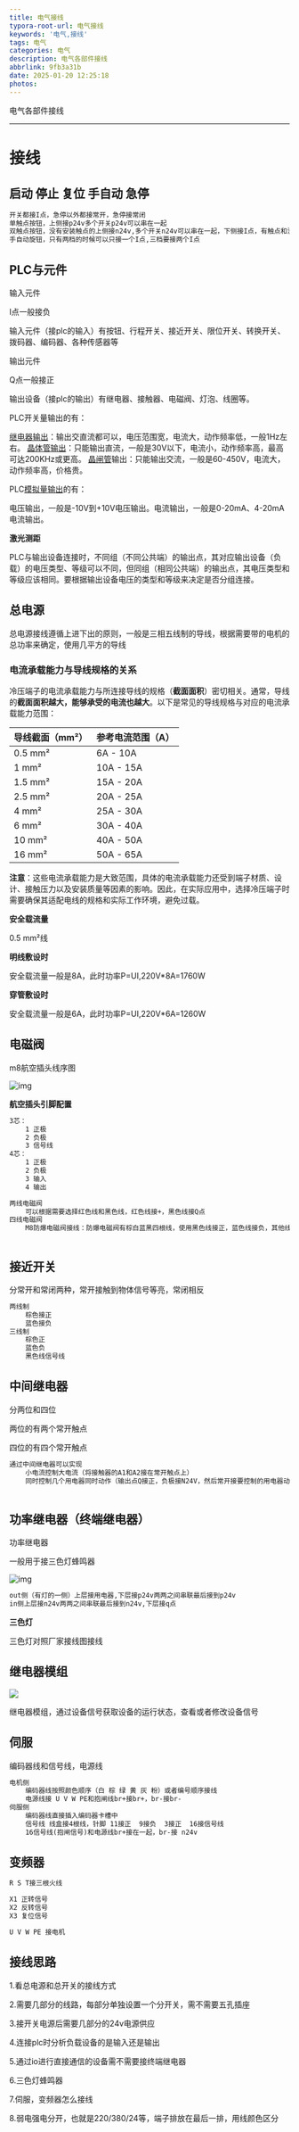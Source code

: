 ```yaml
---
title: 电气接线
typora-root-url: 电气接线
keywords: '电气,接线'
tags: 电气
categories: 电气
description: 电气各部件接线
abbrlink: 9fb3a31b
date: 2025-01-20 12:25:18
photos:
---
```


电气各部件接线

<!--more-->

------

# 接线

## 启动 停止 复位 手自动 急停

```markdown
开关都接I点，急停以外都接常开，急停接常闭
单触点按钮，上侧接p24v多个开关p24v可以串在一起
双触点按钮，没有安装触点的上侧接n24v,多个开关n24v可以串在一起，下侧接I点，有触点和没有触点的下侧串在一起，上侧接p24v多个开关p24v可以串在一起
手自动旋钮，只有两档的时候可以只接一个I点,三档要接两个I点
```



## PLC与元件

输入元件

I点一般接负

输入元件（接plc的输入）有按钮、行程开关、接近开关、限位开关、转换开关、拨码器、编码器、各种传感器等

输出元件

Q点一般接正

输出设备（接plc的输出）有继电器、接触器、电磁阀、灯泡、线圈等。



PLC开关量输出的有：

[继电器输出](https://zhida.zhihu.com/search?content_id=119614554&content_type=Article&match_order=1&q=继电器输出&zhida_source=entity)：输出交直流都可以，电压范围宽，电流大，动作频率低，一般1Hz左右。
[晶体管输出](https://zhida.zhihu.com/search?content_id=119614554&content_type=Article&match_order=1&q=晶体管输出&zhida_source=entity)：只能输出直流，一般是30V以下，电流小，动作频率高，最高可达200KHz或更高。
[晶闸管](https://zhida.zhihu.com/search?content_id=119614554&content_type=Article&match_order=1&q=晶闸管&zhida_source=entity)输出：只能输出交流，一般是60-450V，电流大，动作频率高，价格贵。

PLC[模拟量输出](https://zhida.zhihu.com/search?content_id=119614554&content_type=Article&match_order=1&q=模拟量输出&zhida_source=entity)的有：

电压输出，一般是-10V到+10V电压输出。电流输出，一般是0-20mA、4-20mA电流输出。

**激光测距**

PLC与输出设备连接时，不同组（不同公共端）的输出点，其对应输出设备（负载）的电压类型、等级可以不同，但同组（相同公共端）的输出点，其电压类型和等级应该相同。要根据输出设备电压的类型和等级来决定是否分组连接。

## 总电源

总电源接线遵循上进下出的原则，一般是三相五线制的导线，根据需要带的电机的总功率来确定，使用几平方的导线



### 电流承载能力与导线规格的关系

冷压端子的电流承载能力与所连接导线的规格（**截面面积**）密切相关。通常，导线的**截面面积越大，能够承受的电流也越大**。以下是常见的导线规格与对应的电流承载能力范围：

| 导线截面（mm²） | 参考电流范围（A） |
| --------------- | ----------------- |
| 0.5 mm²         | 6A - 10A          |
| 1 mm²           | 10A - 15A         |
| 1.5 mm²         | 15A - 20A         |
| 2.5 mm²         | 20A - 25A         |
| 4 mm²           | 25A - 30A         |
| 6 mm²           | 30A - 40A         |
| 10 mm²          | 40A - 50A         |
| 16 mm²          | 50A - 65A         |

**注意**：这些电流承载能力是大致范围，具体的电流承载能力还受到端子材质、设计、接触压力以及安装质量等因素的影响。因此，在实际应用中，选择冷压端子时需要确保其适配电线的规格和实际工作环境，避免过载。

**安全载流量**

0.5 mm²线

**明线敷设时**

安全载流量一般是8A，此时功率P=UI,220V*8A=1760W

**穿管敷设时**

安全载流量一般是6A，此时功率P=UI,220V*6A=1260W



## 电磁阀

m8航空插头线序图

![img](m8航空插头线序图.png)

**航空插头引脚配置**

```markdown
3芯：
    1 正极
    2 负极
    3 信号线
4芯：
    1 正极
    2 负极
    3 输入
    4 输出
```



```markdown
两线电磁阀
	可以根据需要选择红色线和黑色线，红色线接+，黑色线接Q点
四线电磁阀
	M8防爆电磁阀接线：防爆电磁阀有棕白蓝黑四根线，使用黑色线接正，蓝色线接负，其他线不要
	
```

## 接近开关

分常开和常闭两种，常开接触到物体信号等亮，常闭相反

```markdown
两线制
    棕色接正
    蓝色接负
三线制
	棕色正
	蓝色负
	黑色线信号线
```

## 中间继电器

分两位和四位

两位的有两个常开触点

四位的有四个常开触点

```markdown
通过中间继电器可以实现
	小电流控制大电流（将接触器的A1和A2接在常开触点上）
	同时控制几个用电器同时动作（输出点Q接正，负极接N24V，然后常开接要控制的用电器动作，就可以实现Q点得电，几个用电器同时动作）
	
```

## 功率继电器（终端继电器）

功率继电器

一般用于接三色灯蜂鸣器

![img](功率继电器.png)

```markdown
out侧（有灯的一侧）上层接用电器,下层接p24v两两之间串联最后接到p24v
in侧上层接n24v两两之间串联最后接到n24v,下层接q点
```

**三色灯**

三色灯对照厂家接线图接线

## 继电器模组

![](继电器模组.jpg)

继电器模组，通过设备信号获取设备的运行状态，查看或者修改设备信号



## 伺服

编码器线和信号线，电源线

```markdown
电机侧
	编码器线按照颜色顺序（白 棕 绿 黄 灰 粉）或者编号顺序接线
	电源线接 U V W PE和抱闸线br+接br+，br-接br-
伺服侧
	编码器线直接插入编码器卡槽中
	信号线 线盒接4根线，针脚 11接正  9接负  3接正  16接信号线
	16信号线(抱闸信号)和电源线br+接在一起，br-接 n24v
```

## 变频器

```markdown
R S T接三根火线

X1 正转信号
X2 反转信号
X3 复位信号

U V W PE 接电机
```



## 接线思路

1.看总电源和总开关的接线方式

2.需要几部分的线路，每部分单独设置一个分开关，需不需要五孔插座

3.接开关电源后需要几部分的24v电源供应

4.连接plc时分析负载设备的是输入还是输出

5.通过io进行直接通信的设备需不需要接终端继电器

6.三色灯蜂鸣器

7.伺服，变频器怎么接线

8.弱电强电分开，也就是220/380/24等，端子排放在最后一排，用线颜色区分
